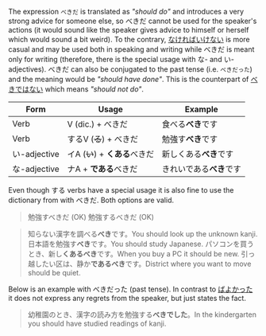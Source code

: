 The expression `べきだ` is translated as *"should do"* and introduces a very strong advice for someone else, so べきだ cannot be used for the speaker's actions (it would sound like the speaker gives advice to himself or herself which would sound a bit weird). To the contrary, [なければいけない](31) is more casual and may be used both in speaking and writing while べきだ is meant only for writing (therefore, there is the special usage with な- and い-adjectives).
べきだ can also be conjugated to the past tense (i.e. `べきだった`) and the meaning would be *"should have done"*.
This is the counterpart of [べきではない](257) which means *"should not do"*.

|Form|Usage|Example|
|-|-|-|
|Verb|V (dic.) + べきだ|食べる**べき**です|
|Verb|するV (~~る~~) + べきだ|勉強す**べき**です|
|い-adjective|イA (~~い~~) + **くある**べきだ|新しくある**べき**です|
|な-adjective|ナA + **である**べきだ|きれいである**べき**です|

Even though する verbs have a special usage it is also fine to use the dictionary from with べきだ. Both options are valid.
>勉強すべきだ (OK)
>勉強するべきだ (OK)

>知らない漢字を調べる**べき**です。You should look up the unknown kanji.
>日本語を勉強す**べき**です。You should study Japanese.
>パソコンを買うとき、新し**くあるべき**です。When you buy a PC it should be new.
>引っ越したい区は、静か**であるべき**です。District where you want to move should be quiet.

Below is an example with べきだった (past tense). In contrast to [ばよかった](155) it does not express any regrets from the speaker, but just states the fact.
>幼稚園のとき、漢字の読み方を勉強する**べきでした**。In the kindergarten you should have studied readings of kanji.